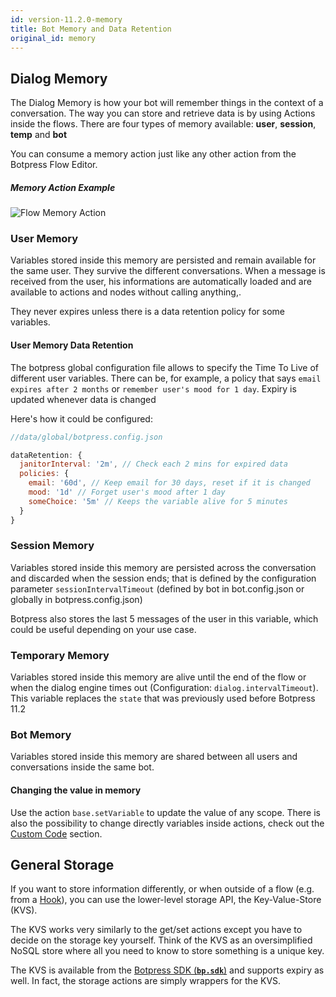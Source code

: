 ```yaml
---
id: version-11.2.0-memory
title: Bot Memory and Data Retention
original_id: memory
---
```


## Dialog Memory

The Dialog Memory is how your bot will remember things in the context of a conversation. The way you can store and retrieve data is by using Actions inside the flows. There are four types of memory available: **user**, **session**, **temp** and **bot**

You can consume a memory action just like any other action from the Botpress Flow Editor.

##### Memory Action Example

![Flow Memory Action](assets/flow-memory-action.png)

### User Memory

Variables stored inside this memory are persisted and remain available for the same user. They survive the different conversations. When a message is received from the user, his informations are automatically loaded and are available to actions and nodes without calling anything,.

They never expires unless there is a data retention policy for some variables.

#### User Memory Data Retention

The botpress global configuration file allows to specify the Time To Live of different user variables. There can be, for example, a policy that says `email expires after 2 months` or `remember user's mood for 1 day`. Expiry is updated whenever data is changed

Here's how it could be configured:

```js
//data/global/botpress.config.json

dataRetention: {
  janitorInterval: '2m', // Check each 2 mins for expired data
  policies: {
    email: '60d', // Keep email for 30 days, reset if it is changed
    mood: '1d' // Forget user's mood after 1 day
    someChoice: '5m' // Keeps the variable alive for 5 minutes
  }
}
```

### Session Memory

Variables stored inside this memory are persisted across the conversation and discarded when the session ends; that is defined by the configuration parameter `sessionIntervalTimeout` (defined by bot in bot.config.json or globally in botpress.config.json)

Botpress also stores the last 5 messages of the user in this variable, which could be useful depending on your use case.

### Temporary Memory

Variables stored inside this memory are alive until the end of the flow or when the dialog engine times out (Configuration: `dialog.intervalTimeout`). This variable replaces the `state` that was previously used before Botpress 11.2

### Bot Memory

Variables stored inside this memory are shared between all users and conversations inside the same bot.

#### Changing the value in memory

Use the action `base.setVariable` to update the value of any scope. There is also the possibility to change directly variables inside actions, check out the [Custom Code](code#actions) section.

## General Storage

If you want to store information differently, or when outside of a flow (e.g. from a [Hook](./code)), you can use the lower-level storage API, the Key-Value-Store (KVS).

The KVS works very similarly to the get/set actions except you have to decide on the storage key yourself. Think of the KVS as an oversimplified NoSQL store where all you need to know to store something is a unique key.

The KVS is available from the [Botpress SDK (**`bp.sdk`**)](https://botpress.io/reference/modules/_botpress_sdk_.kvs.html) and supports expiry as well. In fact, the storage actions are simply wrappers for the KVS.
